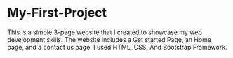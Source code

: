 # My-First-Project
This is a simple 3-page website that I created to showcase my web development skills. The website includes a Get started Page, an Home page, and a contact us page. I used HTML, CSS, And Bootstrap Framework.
